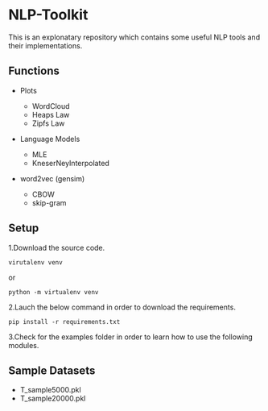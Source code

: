 # NLP-Toolkit
This is an explonatary repository which contains some useful NLP tools and their implementations.
 
## Functions
 - Plots
   - WordCloud
   - Heaps Law
   - Zipfs Law
  
 - Language Models
   - MLE
   - KneserNeyInterpolated
  
 - word2vec (gensim)
   - CBOW
   - skip-gram
  
## Setup
1.Download the source code.
 ```
 virutalenv venv
 ```
or
 ```
 python -m virtualenv venv
 ```

2.Lauch the below command in order to download the requirements.
 ```
 pip install -r requirements.txt
 ```
3.Check for the examples folder in order to learn how to use the following modules.

## Sample Datasets
- T_sample5000.pkl
- T_sample20000.pkl
